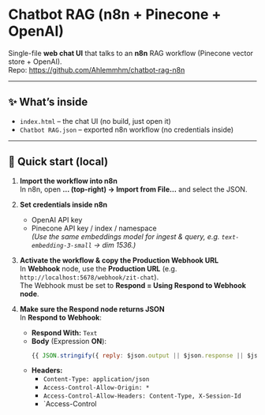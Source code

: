 # Chatbot RAG (n8n + Pinecone + OpenAI)

Single-file **web chat UI** that talks to an **n8n** RAG workflow (Pinecone vector store + OpenAI).  
Repo: https://github.com/Ahlemmhm/chatbot-rag-n8n

---

## ✨ What’s inside
- `index.html` – the chat UI (no build, just open it)
- `Chatbot RAG.json` – exported n8n workflow (no credentials inside)

---

## 🚀 Quick start (local)

1. **Import the workflow into n8n**  
   In n8n, open **… (top-right) → Import from File…** and select the JSON.

2. **Set credentials inside n8n**  
   - OpenAI API key  
   - Pinecone API key / index / namespace  
   *(Use the same embeddings model for ingest & query, e.g. `text-embedding-3-small` → dim 1536.)*

3. **Activate the workflow & copy the Production Webhook URL**  
   In **Webhook** node, use the **Production URL** (e.g. `http://localhost:5678/webhook/zit-chat`).  
   The Webhook must be set to **Respond = Using Respond to Webhook node**.

4. **Make sure the Respond node returns JSON**  
   In **Respond to Webhook**:
   - **Respond With:** `Text`
   - **Body** (Expression **ON**):
     ```js
     {{ JSON.stringify({ reply: $json.output || $json.response || $json.data || 'No reply' }) }}
     ```
   - **Headers:**
     - `Content-Type: application/json`
     - `Access-Control-Allow-Origin: *`
     - `Access-Control-Allow-Headers: Content-Type, X-Session-Id`
     - `Access-Control
